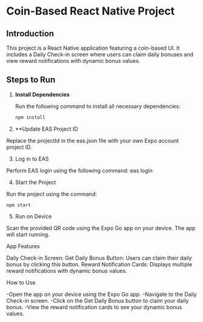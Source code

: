# Coin-Based React Native Project

## Introduction

This project is a React Native application featuring a coin-based UI. It includes a Daily Check-in screen where users can claim daily bonuses and view reward notifications with dynamic bonus values.

## Steps to Run

1. **Install Dependencies**

   Run the following command to install all necessary dependencies:

   ```bash
   npm install

   ```

2. \*\*Update EAS Project ID

Replace the projectId in the eas.json file with your own Expo account project ID.

3. Log in to EAS

Perform EAS login using the following command:
eas login

4. Start the Project

Run the project using the command:

    npm start

5. Run on Device

Scan the provided QR code using the Expo Go app on your device. The app will start running.

App Features

Daily Check-in Screen:
Get Daily Bonus Button: Users can claim their daily bonus by clicking this button.
Reward Notification Cards: Displays multiple reward notifications with dynamic bonus values.

How to Use

-Open the app on your device using the Expo Go app.
-Navigate to the Daily Check-in screen.
-Click on the Get Daily Bonus button to claim your daily bonus.
-View the reward notification cards to see your dynamic bonus values.
